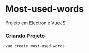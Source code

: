 # Most-used-words

Projeto em Electron e VueJS.

### Criando Projeto
```
vue create most-used-words
```
